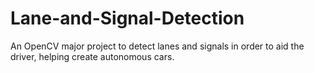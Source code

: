 # Lane-and-Signal-Detection
An OpenCV major project to detect lanes and signals in order to aid the driver, helping create autonomous cars.
